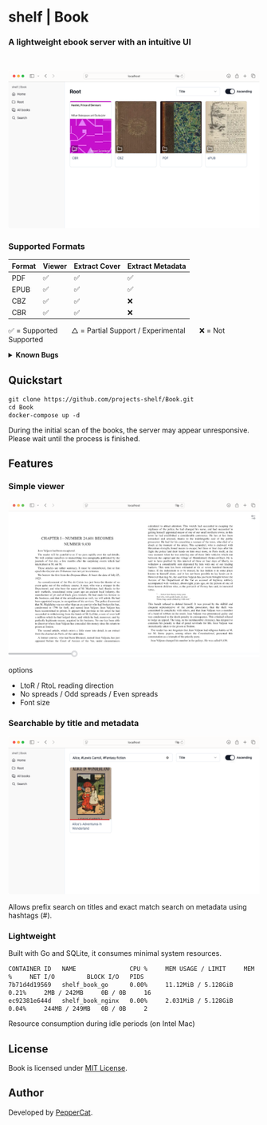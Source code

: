 # shelf | Book

### A lightweight ebook server with an intuitive UI

<br>

![web client](./assets/shelf_book_web.png)

### Supported Formats

| Format     | Viewer | Extract Cover | Extract Metadata |
|------------|--------|----------------|------------------|
| PDF        | ✅      | ✅             | ✅               |
| EPUB       | ✅      | ✅             | ✅               |
| CBZ        | ✅      | ✅             | ❌               |
| CBR        | ✅      | ✅             | ❌               |

✅ = Supported  △ = Partial Support / Experimental  ❌ = Not Supported

<details>
<summary><strong>Known Bugs</strong></summary>

- Some elements fail to render in certain Japanese PDFs.  
- Safari: The epubViewer's display area may be reduced.  
- Safari: The epubViewer may become unresponsive.  
- Safari: The first page image may not display correctly for CBZ/CBR files.

</details>

## Quickstart

```shell
git clone https://github.com/projects-shelf/Book.git
cd Book
docker-compose up -d
```

During the initial scan of the books, the server may appear unresponsive. Please wait until the process is finished.

## Features

### Simple viewer

![viewer](./assets/shelf_book_viewer.png)

options
  - LtoR / RtoL reading direction
  - No spreads / Odd spreads / Even spreads
  - Font size

### Searchable by title and metadata

![search](./assets/shelf_book_search.png)

Allows prefix search on titles and exact match search on metadata using hashtags (#).

### Lightweight

Built with Go and SQLite, it consumes minimal system resources.

```
CONTAINER ID   NAME               CPU %     MEM USAGE / LIMIT     MEM %     NET I/O         BLOCK I/O   PIDS
7b71d4d19569   shelf_book_go      0.00%     11.12MiB / 5.128GiB   0.21%     2MB / 242MB     0B / 0B     16
ec92381e644d   shelf_book_nginx   0.00%     2.031MiB / 5.128GiB   0.04%     244MB / 249MB   0B / 0B     2
```

Resource consumption during idle periods (on Intel Mac)

## License

Book is licensed under [MIT License](https://github.com/projects-shelf/Book/blob/main/LICENSE).

## Author

Developed by [PepperCat](https://github.com/PepperCat-YamanekoVillage).
